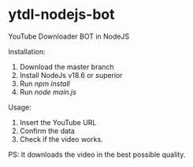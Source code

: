 # ytdl-nodejs-bot
YouTube Downloader BOT in NodeJS

Installation:
1. Download the master branch
2. Install NodeJs v18.6 or superior
3. Run *npm install*
4. Run *node main.js*

Usage:
1. Insert the YouTube URL
2. Confirm the data
3. Check if the video works.

PS: It downloads the video in the best possible quality.
